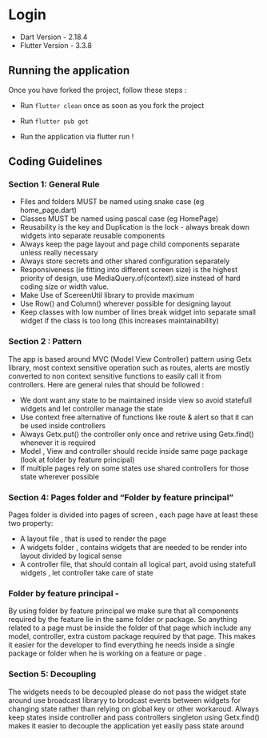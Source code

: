 # Login

- Dart Version - 2.18.4
- Flutter Version - 3.3.8

## 

## Running the application

Once you have forked the project, follow these steps :

- Run `flutter clean` once as soon as you fork the project
- Run `flutter pub get`

- Run the application via flutter run !

## 

## Coding Guidelines

### 

### Section 1: General Rule

- Files and folders MUST be named using snake case (eg home_page.dart)
- Classes MUST be named using pascal case (eg HomePage)
- Reusability is the key and Duplication is the lock - always break down widgets into separate reusable components
- Always keep the page layout and page child components separate unless really necessary
- Always store secrets and other shared configuration separately
- Responsiveness (ie fitting into different screen size) is the
highest priority of design, use MediaQuery.of(context).size instead of
hard coding size or width value.
- Make Use of ScereenUtil library to provide maximum
- Use Row() and Column() wherever possible for designing layout
- Keep classes with low number of lines break widget into separate
small widget if the class is too long (this increases maintainability)

### 

### Section 2 : Pattern

The app is based around MVC (Model View Controller) 
pattern using Getx library, most context sensitive operation such as 
routes, alerts are mostly converted to non context sensitive functions 
to easily call it from controllers. Here are general rules that should 
be followed :

- We dont want any state to be maintained inside view so avoid statefull widgets and let controller manage the state
- Use context free alternative of functions like route & alert so that it can be used inside controllers
- Always Getx.put() the controller only once and retrive using Getx.find() whenever it is required
- Model , View and controller should recide inside same page package (look at folder by feature principal)
- If multiple pages rely on some states use shared controllers for those state wherever possible

### 


### Section 4: Pages folder and “Folder by feature principal”

Pages folder is divided into pages of screen , each page have at least these two property:

- A layout file , that is used to render the page
- A widgets folder , contains widgets that are needed to be render into layout divided by logical sense
- A controller file, that should contain all logical part, avoid using statefull widgets , let controller take care of state

### 

### Folder by feature principal -

By using folder by feature principal we make sure that all
 components required by the feature lie in the same folder or package. 
So anything related to a page must be inside the folder of that page 
which include any model, controller, extra custom package required by 
that page. This makes it easier for the developer to find everything he 
needs inside a single package or folder when he is working on a feature 
or page .

### 

### Section 5: Decoupling

The widgets needs to be decoupled please do not pass the 
widget state around use broadcast libraryy to brodcast events between 
widgets for changing state rather than relying on global key or other 
workaroud. Always keep states inside controller and pass controllers 
singleton using Getx.find() makes it easier to decouple the application 
yet easily pass state around
